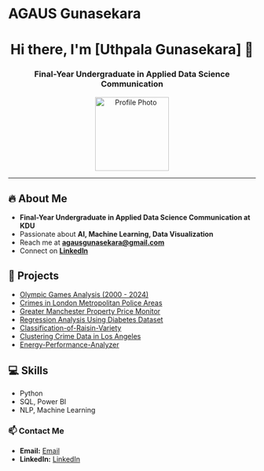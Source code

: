 # AGAUS Gunasekara
<!-- Your Profile Header -->
<h1 align="center">Hi there, I'm [Uthpala Gunasekara] 👋</h1>
<h3 align="center">Final-Year Undergraduate in Applied Data Science Communication</h3>

<!-- Profile Photo -->
<p align="center">
  <img src="https://github.com/your-username/your-username/blob/main/profile.jpg" width="150" alt="Profile Photo">
</p>

---

## 🔥 About Me  
-  **Final-Year Undergraduate in Applied Data Science Communication at KDU**
-  Passionate about **AI, Machine Learning, Data Visualization**
-  Reach me at **agausgunasekara@gmail.com**
-  Connect on **[LinkedIn](www.linkedin.com/in/uthpala-gunasekara-912955347)**


## 🚀 Projects
- [Olympic Games Analysis (2000 - 2024)](https://github.com/AGAUSGunasekara/Olympic-Games-Analysis-2000-2024)
- [Crimes in London Metropolitan Police Areas](https://github.com/AGAUSGunasekara/Crimes-in-London-Metropolitan-Police-Areas-)
- [Greater Manchester Property Price Monitor](https://github.com/AGAUSGunasekara/Greater-Manchester-Property-Price-Monitor-)
- [Regression Analysis Using Diabetes Dataset](https://github.com/AGAUSGunasekara/Diabetes-Regression-Analysis)
- [Classification-of-Raisin-Variety](https://github.com/AGAUSGunasekara/Classification-of-Raisin-Variety-)
- [Clustering Crime Data in Los Angeles](https://github.com/AGAUSGunasekara/Crimes-in-Los-Angeles)
- [Energy-Performance-Analyzer](https://github.com/AGAUSGunasekara/Energy-Performance-Analyzer)

## 💻 Skills
- Python
- SQL, Power BI
- NLP, Machine Learning

### 📫 Contact Me  
-  **Email:** [Email](agausgunasekara@gmail.com)
-  **LinkedIn:** [LinkedIn](www.linkedin.com/in/uthpala-gunasekara-912955347)  

